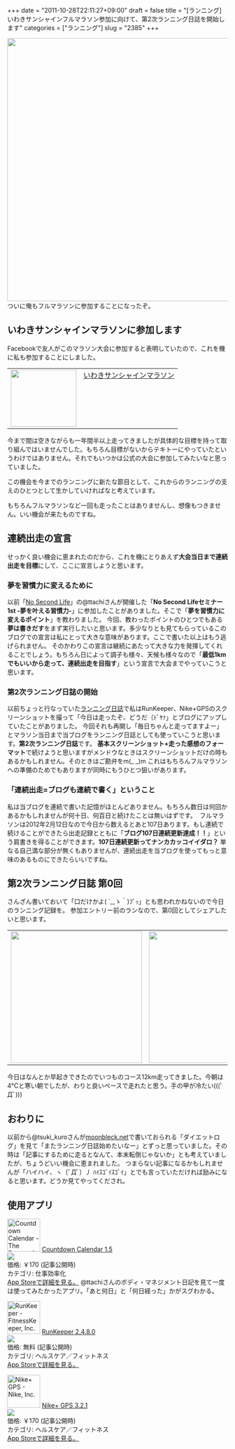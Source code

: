 +++
date = "2011-10-28T22:11:27+09:00"
draft = false
title = "[ランニング]いわきサンシャインフルマラソン参加に向けて、第2次ランニング日誌を開始します"
categories = ["ランニング"]
slug = "2385"
+++

<a href="http://knk-n.com.s3-website-ap-northeast-1.amazonaws.com/images/2011/10/0011.jpg"><img class="articleImg" src="http://knk-n.com.s3-website-ap-northeast-1.amazonaws.com/images/2011/10/0011.jpg" alt="" width="600" height="auto"/></a>
ついに俺もフルマラソンに参加することになったぞ。<!--more--><h2>いわきサンシャインマラソンに参加します</h2>
Facebookで友人がこのマラソン大会に参加すると表明していたので、これを機に私も参加することにしました。

<table border="0"><td valign="top" width="150"><a href="http://www.iwaki-marathon.jp/" target="_blank"><img src="http://capture.heartrails.com/150x130/shadow?http://www.iwaki-marathon.jp/" alt="" width="150" height="130" /></a></td><td valign="top"><a  href="http://www.iwaki-marathon.jp/" target="_blank">いわきサンシャインマラソン</a><a href="http://b.hatena.ne.jp/entry/http://www.iwaki-marathon.jp/" target="_blank"><img src="http://b.hatena.ne.jp/entry/image/http://www.iwaki-marathon.jp/" alt="" /></a></td></table>

今まで間は空きながらも一年間半以上走ってきましたが具体的な目標を持って取り組んではいませんでした。もちろん目標がないからテキトーにやっていたというわけではありません。それでもいつかは公式の大会に参加してみたいなと思っていました。

この機会を今までのランニングに新たな節目として、これからのランニングの支えのひとつとして生かしていければなと考えています。

もちろんフルマラソンなど一回も走ったことはありませんし、想像もつきません。いい機会が来たものですね。

<h2>連続出走の宣言</h2>
せっかく良い機会に恵まれたのだから、これを機にとりあえず<strong>大会当日まで連続出走を目標</strong>にして、ここに宣言しようと思います。

<h3>夢を習慣力に変えるために</h3>
以前「<a href="http://ttcbn.net/no_second_life/" target="_blank">No Second Life</a>」の@ttachiさんが開催した「<strong>No Second Lifeセミナー1st -夢を叶える習慣力-</strong>」に参加したことがありました。そこで「<strong>夢を習慣力に変えるポイント</strong>」を教わりました。
今回、教わったポイントのひとつでもある<strong>夢は書きだす</strong>をまず実行したいと思います。多少なりとも見てもらっているこのブログでの宣言は私にとって大きな意味があります。ここで書いた以上はもう逃げられません。
そのかわりこの宣言は継続にあたって大きな力を発揮してくれることでしょう。もちろん日によって調子も様々、天候も様々なので「<strong>最低1kmでもいいから走って、連続出走を目指す</strong>」という宣言で大会までやっていこうと思います。
<h3>第2次ランニング日誌の開始</h3>
以前ちょっと行なっていた<a href="http://knk-n.com/tag/running-diary/" target="_blank">ランニング日誌</a>で私はRunKeeper、Nike+GPSのスクリーンショットを撮って「今日は走ったぞ、どうだ（ﾄﾞﾔｧ」とブログにアップしていたことがありました。
今回それも再開し「毎日ちゃんと走ってますよー」とマラソン当日まで当ブログをランニング日誌としても使っていこうと思います。<strong>第2次ランニング日誌</strong>です。
<strong>基本スクリーンショット+走った感想のフォーマット</strong>で続けようと思いますがメンドウなときはスクリーンショットだけの時もあるかもしれません。そのときはご勘弁をm(_ _)m
これはもちろんフルマラソンへの準備のためでもありますが同時にもうひとつ狙いがあります。
<h3>「連続出走=ブログも連続で書く」ということ</h3>
私は当ブログを連続で書いた記憶がほとんどありません。もちろん数日は何回かあるかもしれませんが何十日、何百日と続けたことは無いはずです。
<a href="http://knk-n.com.s3-website-ap-northeast-1.amazonaws.com/images/2011/10/skitched-20111028-214528.jpg"><img class="articleImg" src="http://knk-n.com.s3-website-ap-northeast-1.amazonaws.com/images/2011/10/skitched-20111028-214528.jpg" alt="" width="" height=""/></a>
フルマラソンは2012年2月12日なので今日から数えるとあと107日あります。もし連続で続けることができたら出走記録とともに「<strong>ブログ107日連続更新達成！！</strong>」という肩書きを得ることができます。<strong>107日連続更新ってナンカカッコイイダロ？</strong>
単なる自己満な部分が無くもありませんが、連続出走を当ブログを使ってもっと意味のあるものにできたらいいですね。

<h2>第2次ランニング日誌 第0回</h2>
さんざん書いておいて「口だけかよ( ´,_ゝ｀)ﾌﾟｯ」とも思われかねないので今日のランニング記録を。
参加エントリー前のランなので、第0回としてシェアしたいと思います。
<table>
<tr>
<td>
<a href="http://knk-n.com.s3-website-ap-northeast-1.amazonaws.com/images/2011/10/IMG_4743.jpg"><img class="articleImg" src="http://knk-n.com.s3-website-ap-northeast-1.amazonaws.com/images/2011/10/IMG_4743.jpg" alt="" width="300" height="auto"/></a>
</td>
<td>
<a href="http://knk-n.com.s3-website-ap-northeast-1.amazonaws.com/images/2011/10/IMG_4744.jpg"><img class="articleImg" src="http://knk-n.com.s3-website-ap-northeast-1.amazonaws.com/images/2011/10/IMG_4744.jpg" alt="" width="300" height="auto"/></a>
</td>
</tr>
</table>
今日はなんとか早起きできたのでいつものコース12km走ってきました。今朝は4℃と寒い朝でしたが、わりと良いペースで走れたと思う。手の甲が冷たい(((ﾟДﾟ)))
<h2>おわりに</h2>
以前から@tsuki_kuroさんが<a href="http://moonbleck.net" target="_blank">moonbleck.net</a>で書いておられる「ダイエットログ」を見て「またランニング日誌始めたいなー」とずっと思っていました。その時は「記事にするために走るとなんて、本末転倒じゃないか」とも考えていましたが、ちょうどいい機会に恵まれました。
つまらない記事になるかもしれませんが「ハイハイ、ヽ〔ﾟДﾟ〕丿 ﾊｲｽｺﾞｲｽｺﾞｲ」とでも言っていただければ励みになると思います。どうか見てやってくだされ。
<h2>使用アプリ</h2>
<a href="http://itunes.apple.com/jp/app/countdown-calendar/id311396436?mt=8&uo=4" target="new"><img class="appstorehelper_appicn" width="75" height="75" src="http://a3.mzstatic.com/us/r1000/056/Purple/66/3d/3e/mzi.mfbhhljd.jpg" alt="Countdown Calendar - The Future of Pinball, LLC"></a>
<a href="http://itunes.apple.com/jp/app/countdown-calendar/id311396436?mt=8&uo=4" target="new">Countdown Calendar 1.5</a><br>
<a href="http://itunes.apple.com/jp/app/countdown-calendar/id311396436?mt=8&uo=4" target="itunes_store"><img class="appstorehelper_icn" src="http://ax.phobos.apple.com.edgesuite.net/ja_jp/images/web/linkmaker/badge_appstore-sm.gif" ></a><br>
価格: &#65509;170 (記事公開時)<br>
カテゴリ: 仕事効率化<br>
<a href="http://itunes.apple.com/jp/app/countdown-calendar/id311396436?mt=8&uo=4" target="new">App Storeで詳細を見る。</a>
@ttachiさんのボディ・マネジメント日記を見て一度は使ってみたかったアプリ。「あと何日」と「何日経った」かがスグわかる。

<a href="http://itunes.apple.com/jp/app/runkeeper/id300235330?mt=8&uo=4" target="new"><img class="appstorehelper_appicn" width="75" height="75" src="http://a3.mzstatic.com/us/r1000/103/Purple/06/ce/61/mzl.znawhtxu.jpg" alt="RunKeeper - FitnessKeeper, Inc."></a>
<a href="http://itunes.apple.com/jp/app/runkeeper/id300235330?mt=8&uo=4" target="new">RunKeeper 2.4.8.0</a><br>
<a href="http://itunes.apple.com/jp/app/runkeeper/id300235330?mt=8&uo=4" target="itunes_store"><img class="appstorehelper_icn" src="http://ax.phobos.apple.com.edgesuite.net/ja_jp/images/web/linkmaker/badge_appstore-sm.gif" ></a><br>
価格: 無料 (記事公開時)<br>
カテゴリ: ヘルスケア／フィットネス<br>
<a href="http://itunes.apple.com/jp/app/runkeeper/id300235330?mt=8&uo=4" target="new">App Storeで詳細を見る。</a>

<a href="http://itunes.apple.com/jp/app/nike-gps/id387771637?mt=8&uo=4" target="new"><img class="appstorehelper_appicn" width="75" height="75" src="http://a5.mzstatic.com/us/r1000/119/Purple/65/17/c0/mzl.xfbkswei.png" alt="Nike+ GPS - Nike, Inc."></a>
<a href="http://itunes.apple.com/jp/app/nike-gps/id387771637?mt=8&uo=4" target="new">Nike+ GPS 3.2.1</a><br>
<a href="http://itunes.apple.com/jp/app/nike-gps/id387771637?mt=8&uo=4" target="itunes_store"><img class="appstorehelper_icn" src="http://ax.phobos.apple.com.edgesuite.net/ja_jp/images/web/linkmaker/badge_appstore-sm.gif" ></a><br>
価格: &#65509;170 (記事公開時)<br>
カテゴリ: ヘルスケア／フィットネス<br>
<a href="http://itunes.apple.com/jp/app/nike-gps/id387771637?mt=8&uo=4" target="new">App Storeで詳細を見る。</a>
